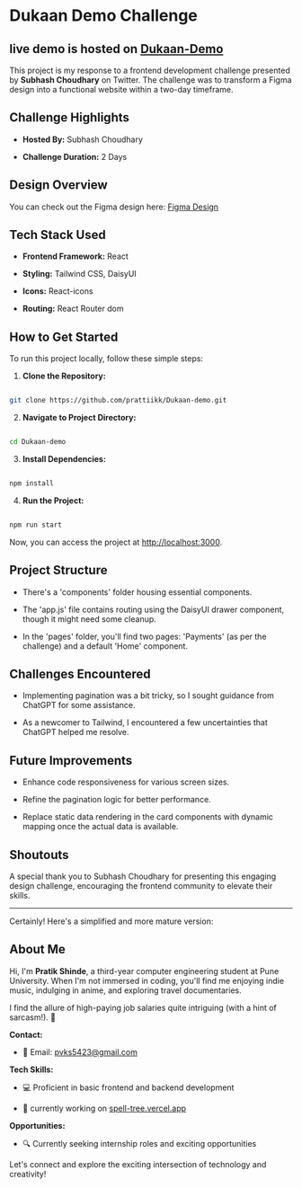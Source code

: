 # Dukaan Demo Challenge

## live demo is hosted on [ Dukaan-Demo]()

This project is my response to a frontend development challenge presented by **Subhash Choudhary** on Twitter. The challenge was to transform a Figma design into a functional website within a two-day timeframe.

## Challenge Highlights

- **Hosted By:** Subhash Choudhary

- **Challenge Duration:** 2 Days

## Design Overview

You can check out the Figma design here: [Figma Design](https://www.figma.com/file/1QTpfgcJLng3SEHv3V7Nr4/?viewer=1&node-id=0%3A5723&fuid=1221104466944091979)

## Tech Stack Used

- **Frontend Framework:** React

- **Styling:** Tailwind CSS, DaisyUI

- **Icons:** React-icons

- **Routing:** React Router dom

## How to Get Started

To run this project locally, follow these simple steps:

1.  **Clone the Repository:**

```bash

git clone https://github.com/prattiikk/Dukaan-demo.git

```

2.  **Navigate to Project Directory:**

```bash

cd Dukaan-demo

```

3.  **Install Dependencies:**

```bash

npm install

```

4.  **Run the Project:**

```bash

npm run start

```

Now, you can access the project at [http://localhost:3000](http://localhost:3000).

## Project Structure

- There's a 'components' folder housing essential components.

- The 'app.js' file contains routing using the DaisyUI drawer component, though it might need some cleanup.

- In the 'pages' folder, you'll find two pages: 'Payments' (as per the challenge) and a default 'Home' component.

## Challenges Encountered

- Implementing pagination was a bit tricky, so I sought guidance from ChatGPT for some assistance.

- As a newcomer to Tailwind, I encountered a few uncertainties that ChatGPT helped me resolve.

## Future Improvements

- Enhance code responsiveness for various screen sizes.

- Refine the pagination logic for better performance.

- Replace static data rendering in the card components with dynamic mapping once the actual data is available.

## Shoutouts

A special thank you to Subhash Choudhary for presenting this engaging design challenge, encouraging the frontend community to elevate their skills.

---

Certainly! Here's a simplified and more mature version:

## About Me

Hi, I'm **Pratik Shinde**, a third-year computer engineering student at Pune University. When I'm not immersed in coding, you'll find me enjoying indie music, indulging in anime, and exploring travel documentaries.

I find the allure of high-paying job salaries quite intriguing (with a hint of sarcasm!). 🤑

**Contact:**

- 📧 Email: pvks5423@gmail.com

**Tech Skills:**

- 💻 Proficient in basic frontend and backend development

- 🚀 currently working on [spell-tree.vercel.app](https://spell-tree.vercel.app)

**Opportunities:**

- 🔍 Currently seeking internship roles and exciting opportunities

Let's connect and explore the exciting intersection of technology and creativity!
